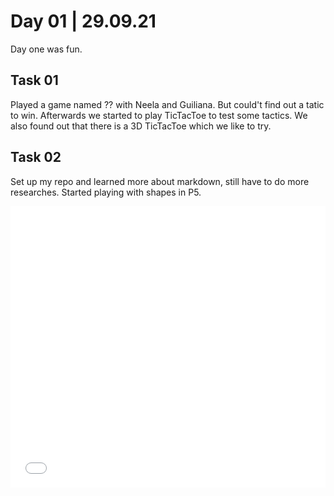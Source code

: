 # Day 01 | 29.09.21

Day one was fun.

## Task 01

Played a game named ?? with Neela and Guiliana. But could't find out a tatic to win. Afterwards we started to play TicTacToe to test some tactics. We also found out that there is a 3D TicTacToe which we like to try.

## Task 02

Set up my repo and learned more about markdown, still have to do more researches.
Started playing with shapes in P5.

   <iframe src="../content/day01/01/embed.html" width="100%" height="450" frameborder="no"></iframe>
